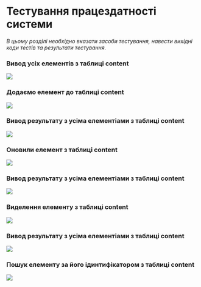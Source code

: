 # Тестування працездатності системи

_В цьому розділі необхідно вказати засоби тестування, навести вихідні коди тестів та результати тестування._

### Вивод усіх елементів з таблиці content

![](./pic/01.png)

### Додаємо елемент до таблиці content

![](./pic/02.png)

### Вивод результату з усіма елементіами з таблиці content

![](./pic/03.png)

### Оновили елемент з таблиці content

![](./pic/04.png)

### Вивод результату з усіма елементіами з таблиці content

![](./pic/05.png)

### Виделення елементу з таблиці content

![](./pic/06.png)

### Вивод результату з усіма елементіами з таблиці content

![](./pic/07.png)

### Пошук елементу за його ідинтифікатором з таблиці content

![](./pic/08.png)
